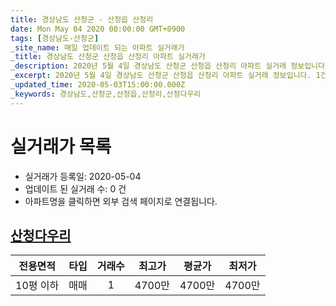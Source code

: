 ```yaml
---
title: 경상남도 산청군 - 산청읍 산청리
date: Mon May 04 2020 00:00:00 GMT+0900
tags: [경상남도-산청군]
_site_name: 매일 업데이트 되는 아파트 실거래가
_title: 경상남도 산청군 산청읍 산청리 아파트 실거래가
_description: 2020년 5월 4일 경상남도 산청군 산청읍 산청리 아파트 실거래 정보입니다. 1건 아파트 정보가 있습니다.
_excerpt: 2020년 5월 4일 경상남도 산청군 산청읍 산청리 아파트 실거래 정보입니다. 1건 아파트 정보가 있습니다.
_updated_time: 2020-05-03T15:00:00.000Z
_keywords: 경상남도,산청군,산청읍,산청리,산청다우리
---
```






# 실거래가 목록
- 실거래가 등록일: 2020-05-04
- 업데이트 된 실거래 수: 0 건
- 아파트명을 클릭하면 외부 검색 페이지로 연결됩니다.

## [산청다우리](#산청다우리)

|전용면적|타입|거래수|최고가|평균가|최저가|
|:---:|:---:|:---:|:---:|:---:|:---:|
|10평 이하|<span class="deal-type-1">매매</span>|1|4700만|4700만|4700만|

<br/>



